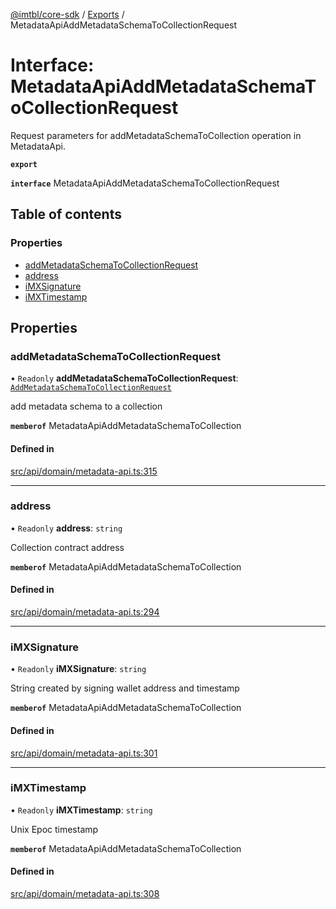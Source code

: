 [@imtbl/core-sdk](../README.md) / [Exports](../modules.md) / MetadataApiAddMetadataSchemaToCollectionRequest

# Interface: MetadataApiAddMetadataSchemaToCollectionRequest

Request parameters for addMetadataSchemaToCollection operation in MetadataApi.

**`export`** 

**`interface`** MetadataApiAddMetadataSchemaToCollectionRequest

## Table of contents

### Properties

- [addMetadataSchemaToCollectionRequest](MetadataApiAddMetadataSchemaToCollectionRequest.md#addmetadataschematocollectionrequest)
- [address](MetadataApiAddMetadataSchemaToCollectionRequest.md#address)
- [iMXSignature](MetadataApiAddMetadataSchemaToCollectionRequest.md#imxsignature)
- [iMXTimestamp](MetadataApiAddMetadataSchemaToCollectionRequest.md#imxtimestamp)

## Properties

### addMetadataSchemaToCollectionRequest

• `Readonly` **addMetadataSchemaToCollectionRequest**: [`AddMetadataSchemaToCollectionRequest`](AddMetadataSchemaToCollectionRequest.md)

add metadata schema to a collection

**`memberof`** MetadataApiAddMetadataSchemaToCollection

#### Defined in

[src/api/domain/metadata-api.ts:315](https://github.com/immutable/imx-core-sdk/blob/7204457/src/api/domain/metadata-api.ts#L315)

___

### address

• `Readonly` **address**: `string`

Collection contract address

**`memberof`** MetadataApiAddMetadataSchemaToCollection

#### Defined in

[src/api/domain/metadata-api.ts:294](https://github.com/immutable/imx-core-sdk/blob/7204457/src/api/domain/metadata-api.ts#L294)

___

### iMXSignature

• `Readonly` **iMXSignature**: `string`

String created by signing wallet address and timestamp

**`memberof`** MetadataApiAddMetadataSchemaToCollection

#### Defined in

[src/api/domain/metadata-api.ts:301](https://github.com/immutable/imx-core-sdk/blob/7204457/src/api/domain/metadata-api.ts#L301)

___

### iMXTimestamp

• `Readonly` **iMXTimestamp**: `string`

Unix Epoc timestamp

**`memberof`** MetadataApiAddMetadataSchemaToCollection

#### Defined in

[src/api/domain/metadata-api.ts:308](https://github.com/immutable/imx-core-sdk/blob/7204457/src/api/domain/metadata-api.ts#L308)
